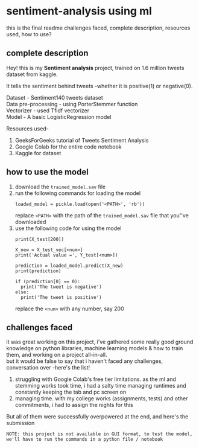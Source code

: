 # sentiment-analysis using ml

this is the final readme
challenges faced, complete description, resources used, how to use?

## complete description
Hey! this is my **Sentiment analysis** project, trained on 1.6 million tweets dataset from kaggle.

It tells the sentiment behind tweets -whether it is positive(1) or negative(0).

Dataset - Sentiment140 tweets dataset <br>
Data pre-processing - using PorterStemmer function <br>
Vectorizer - used Tfidf vectorizer <br>
Model - A basic LogisticRegression model <br>

Resources used-
1. GeeksForGeeks tutorial of Tweets Sentiment Analysis
2. Google Colab for the entire code notebook
3. Kaggle for dataset

## how to use the model
1. download the `trained_model.sav` file
2. run the following commands for loading the model <br>
   ```
   loaded_model = pickle.load(open('<PATH>', 'rb')) 
   ```
   replace `<PATH>` with the path of the `trained_model.sav` file that you''ve downloaded
3. use the following code for using the model
   ```
   print(X_test[200])

   X_new = X_test_vec[<num>]
   print('Actual value =', Y_test[<num>])

   prediction = loaded_model.predict(X_new)
   print(prediction)

   if (prediction[0] == 0):
     print('The tweet is negative')
   else:
     print('The tweet is positive')
   ```
   replace the `<num>` with any number, say 200

## challenges faced
it was great working on this project, i've gathered some really good ground knowledge on python libraries, machine learning models & how to train them, and working on a project all-in-all. <br>
but it would be false to say that i haven't faced any challenges, conversation over -here's the list!
1. struggling with Google Colab's free tier limitations. as the ml and stemming works took time, i had a salty time managing runtimes and constantly keeping the tab and pc screen on
2. managing time. with my college works (assignments, tests) and other commitments, i had to assign the nights for this

But all of them were successfully overpowered at the end, and here's the submission

```
NOTE: this project is not available in GUI format, to test the model, we'll have to run the commands in a python file / notebook
```
